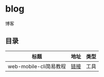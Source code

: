 # blog
博客

## 目录
| 标题 | 地址 | 类型 |
|:---:|:---:|:---:|
| web-mobile-cli简易教程 | [链接](./2018-04-17/web-mobile-cli简易教程) | 工具 |
